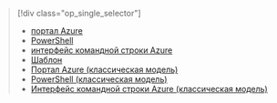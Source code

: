 > [!div class="op_single_selector"]
> * [портал Azure](../articles/virtual-network/quick-create-portal.md)
> * [PowerShell](../articles/virtual-network/quick-create-powershell.md)
> * [интерфейс командной строки Azure](../articles/virtual-network/quick-create-cli.md)
> * [Шаблон](../articles/virtual-network/virtual-networks-create-vnet-arm-template-click.md)
> * [Портал Azure (классическая модель)](../articles/virtual-network/virtual-networks-create-vnet-classic-pportal.md)
> * [PowerShell (классическая модель)](../articles/virtual-network/virtual-networks-create-vnet-classic-netcfg-ps.md)
> * [Интерфейс командной строки Azure (классическая модель)](../articles/virtual-network/virtual-networks-create-vnet-classic-cli.md)
